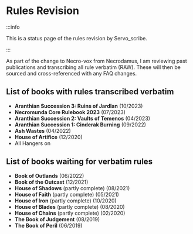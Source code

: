 # Rules Revision

:::info

This is a status page of the rules revision by Servo_scribe.

:::

As part of the change to Necro-vox from Necrodamus, I am reviewing past publications and transcribing all rule verbatim (RAW). These will then be sourced and cross-referenced with any FAQ changes.

## List of books with rules transcribed verbatim

- **Aranthian Succession 3: Ruins of Jardlan** (10/2023)
- **Necromunda Core Rulebook 2023** (07/2023)
- **Aranthian Succession 2: Vaults of Temenos** (04/2023)
- **Aranthian Succession 1: Cinderak Burning** (09/2022)
- **Ash Wastes** (04/2022)
- **House of Artifice** (12/2020)
- All Hangers on

## List of books waiting for verbatim rules

- **Book of Outlands** (06/2022)
- **Book of the Outcast** (12/2021)
- **House of Shadows** (partly complete) (08/2021)
- **House of Faith** (partly complete) (05/2021)
- **House of Iron** (partly complete) (10/2020)
- **House of Blades** (partly complete) (08/2020)
- **House of Chains** (partly complete) (02/2020)
- **The Book of Judgement** (08/2019)
- **The Book of Peril** (06/2019)
